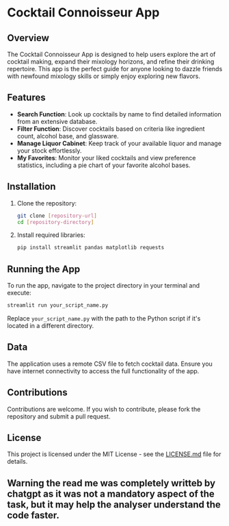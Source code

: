 # Cocktail Connoisseur App

## Overview
The Cocktail Connoisseur App is designed to help users explore the art of cocktail making, expand their mixology horizons, and refine their drinking repertoire. This app is the perfect guide for anyone looking to dazzle friends with newfound mixology skills or simply enjoy exploring new flavors.

## Features
- **Search Function**: Look up cocktails by name to find detailed information from an extensive database.
- **Filter Function**: Discover cocktails based on criteria like ingredient count, alcohol base, and glassware.
- **Manage Liquor Cabinet**: Keep track of your available liquor and manage your stock effortlessly.
- **My Favorites**: Monitor your liked cocktails and view preference statistics, including a pie chart of your favorite alcohol bases.

## Installation

1. Clone the repository:
   ```bash
   git clone [repository-url]
   cd [repository-directory]
   ```

2. Install required libraries:
   ```bash
   pip install streamlit pandas matplotlib requests
   ```

## Running the App

To run the app, navigate to the project directory in your terminal and execute:
   ```bash
   streamlit run your_script_name.py
   ```
Replace `your_script_name.py` with the path to the Python script if it's located in a different directory.

## Data

The application uses a remote CSV file to fetch cocktail data. Ensure you have internet connectivity to access the full functionality of the app.

## Contributions

Contributions are welcome. If you wish to contribute, please fork the repository and submit a pull request.

## License

This project is licensed under the MIT License - see the [LICENSE.md](LICENSE) file for details.

## Warning the read me was completely writteb by chatgpt as it was not a mandatory aspect of the task, but it may help the analyser understand the code faster.

